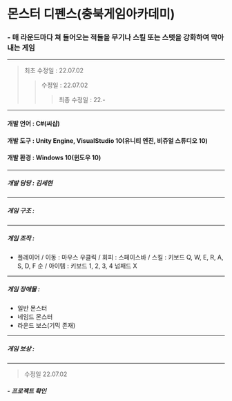 # 몬스터 디펜스(충북게임아카데미)
 ### - 매 라운드마다 쳐 들어오는 적들을 무기나 스킬 또는 스텟을 강화하여 막아내는 게임
---
> 최초 수정일 : 22.07.02
>> 수정일 : 22.07.02
>>> 최종 수정일 : 22.-
---
#### 개발 언어 : C#(씨샵)
#### 개발 도구 : Unity Engine, VisualStudio 10(유니티 엔진, 비쥬얼 스튜디오 10)
#### 개발 환경 : Windows 10(윈도우 10)
---
##### 개발 담당 : 김세현
---
##### 게임 구조 :
---
##### 게임 조작 :
* 플레이어
/ 이동 : 마우스 우클릭
/ 회피 : 스페이스바
/ 스킬 : 키보드 Q, W, E, R, A, S, D, F 순
/ 아이템 : 키보드 1, 2, 3, 4 넘패드 X
---
##### 게임 장애물 :
* 일반 몬스터
* 네임드 몬스터
* 라운드 보스(기믹 존재)
---
##### 게임 보상 :
---
> 수정일 22.07.02
##### - 프로젝트 확인
